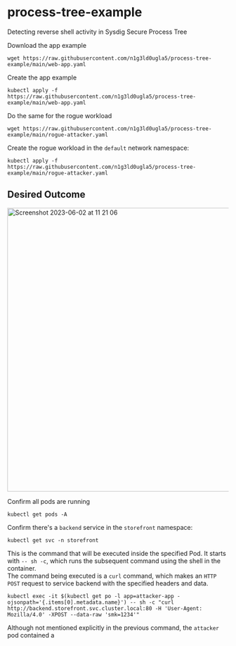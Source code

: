 # process-tree-example
Detecting reverse shell activity in Sysdig Secure Process Tree

Download the app example
```
wget https://raw.githubusercontent.com/n1g3ld0ugla5/process-tree-example/main/web-app.yaml
```
Create the app example
```
kubectl apply -f https://raw.githubusercontent.com/n1g3ld0ugla5/process-tree-example/main/web-app.yaml
```

Do the same for the rogue workload
```
wget https://raw.githubusercontent.com/n1g3ld0ugla5/process-tree-example/main/rogue-attacker.yaml
```

Create the rogue workload in the ```default``` network namespace:
```
kubectl apply -f https://raw.githubusercontent.com/n1g3ld0ugla5/process-tree-example/main/rogue-attacker.yaml
```

## Desired Outcome

<img width="645" alt="Screenshot 2023-06-02 at 11 21 06" src="https://github.com/n1g3ld0ugla5/process-tree-example/assets/109959738/2b41b70a-90a9-440f-b018-0f5f046a7817">

Confirm all pods are running
```
kubectl get pods -A
```

Confirm there's a ```backend``` service in the ```storefront``` namespace: 
```
kubectl get svc -n storefront
```

This is the command that will be executed inside the specified Pod. It starts with ```-- sh -c```, which runs the subsequent command using the shell in the container. <br/>
The command being executed is a ```curl``` command, which makes an ```HTTP POST``` request to service backend with the specified headers and data.
```
kubectl exec -it $(kubectl get po -l app=attacker-app -ojsonpath='{.items[0].metadata.name}') -- sh -c "curl http://backend.storefront.svc.cluster.local:80 -H 'User-Agent: Mozilla/4.0' -XPOST --data-raw 'smk=1234'"
```

Although not mentioned explicitly in the previous command, the ```attacker``` pod contained a 
